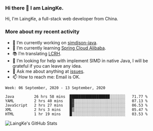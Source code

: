 ### Hi there 👋 I am LaingKe.

Hi, I'm LaingKe, a full-stack web developer from China.

### More about my recent activity

- 🔭 I’m currently working on [simdjson-java](https://github.com/laingke/simdjson-java).
- 🌱 I’m currently learning [Spring Cloud Alibaba](https://github.com/alibaba/spring-cloud-alibaba).
- :books: I’m translating [LCRH](https://github.com/LCTT/LCRH).
- 🤔 I’m looking for help with implement SIMD in native Java, I will be grateful if you can leave any idea.
- 💬 Ask me about anything at [issues](https://github.com/laingke/laingke/issues).
- 📫 How to reach me: Email is OK.

<!--START_SECTION:waka-->
```text
Week: 06 September, 2020 - 13 September, 2020

Java         26 hrs 58 mins  ██████████████████░░░░░░░   71.77 % 
YAML         2 hrs 40 mins   █▓░░░░░░░░░░░░░░░░░░░░░░░   07.13 % 
JavaScript   2 hrs 27 mins   █▓░░░░░░░░░░░░░░░░░░░░░░░   06.53 % 
XML          2 hrs 3 mins    █▒░░░░░░░░░░░░░░░░░░░░░░░   05.47 % 
HTML         1 hr 19 mins    █░░░░░░░░░░░░░░░░░░░░░░░░   03.53 % 
```
<!--END_SECTION:waka-->

![LaingKe's GitHub Stats](https://github-readme-stats.vercel.app/api?username=laingke&show_icons=true&theme=nightowl&count_private=true)
